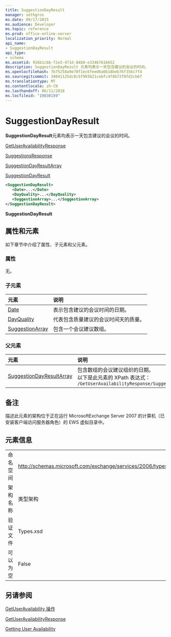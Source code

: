 ```yaml
---
title: SuggestionDayResult
manager: sethgros
ms.date: 09/17/2015
ms.audience: Developer
ms.topic: reference
ms.prod: office-online-server
localization_priority: Normal
api_name:
- SuggestionDayResult
api_type:
- schema
ms.assetid: 916b1cbb-f2e3-471d-84b0-e33467616652
description: SuggestionDayResult 元素均表示一天包含建议的会议的时间。
ms.openlocfilehash: 7b75258a9e70f1ec6feed6a0b18beb76f356c7f4
ms.sourcegitcommit: 34041125dc8c5f993b21cebfc4f8b72f0fd2cb6f
ms.translationtype: MT
ms.contentlocale: zh-CN
ms.lasthandoff: 06/11/2018
ms.locfileid: "19838159"
---
```

# <a name="suggestiondayresult"></a>SuggestionDayResult

**SuggestionDayResult**元素均表示一天包含建议的会议的时间。 
  
[GetUserAvailabilityResponse](getuseravailabilityresponse.md)
  
[SuggestionsResponse](suggestionsresponse.md)
  
[SuggestionDayResultArray](suggestiondayresultarray.md)
  
[SuggestionDayResult](suggestiondayresult.md)
  
```xml
<SuggestionDayResult>
   <Date>...</Date>
   <DayQuality>...</DayQuality>
   <SuggestionArray>...</SuggestionArray>
</SuggestionDayResult>
```

 **SuggestionDayResult**
## <a name="attributes-and-elements"></a>属性和元素

如下章节中介绍了属性、子元素和父元素。
  
### <a name="attributes"></a>属性

无。
  
### <a name="child-elements"></a>子元素

|**元素**|**说明**|
|:-----|:-----|
|[Date](date.md) <br/> |表示包含建议的会议时间的日期。  <br/> |
|[DayQuality](dayquality.md) <br/> |代表包含质量建议的会议时间天的质量。  <br/> |
|[SuggestionArray](suggestionarray.md) <br/> |包含一个会议建议数组。  <br/> |
   
### <a name="parent-elements"></a>父元素

|**元素**|**说明**|
|:-----|:-----|
|[SuggestionDayResultArray](suggestiondayresultarray.md) <br/> |包含数组的会议建议组织的日期。  <br/> 以下是此元素的 XPath 表达式：  <br/>  `/GetUserAvailabilityResponse/SuggestionsResponse/SuggestionDayResultArray` <br/> |
   
## <a name="remarks"></a>备注

描述此元素的架构位于正在运行 MicrosoftExchange Server 2007 的计算机（已安装客户端访问服务器角色）的 EWS 虚拟目录中。
  
## <a name="element-information"></a>元素信息

|||
|:-----|:-----|
|命名空间  <br/> |http://schemas.microsoft.com/exchange/services/2006/types  <br/> |
|架构名称  <br/> |类型架构  <br/> |
|验证文件  <br/> |Types.xsd  <br/> |
|可以为空  <br/> |False  <br/> |
   
## <a name="see-also"></a>另请参阅



[GetUserAvailability 操作](getuseravailability-operation.md)
  
[GetUserAvailabilityResponse](getuseravailabilityresponse.md)


[Getting User Availability](http://msdn.microsoft.com/library/d4133fcb-9b0f-4e6b-aadf-a389da83516a%28Office.15%29.aspx)

